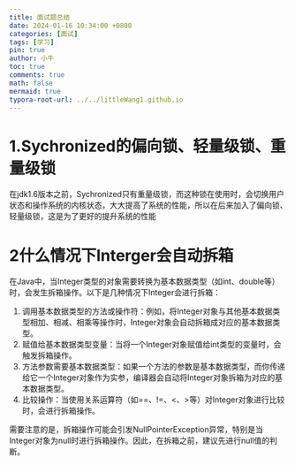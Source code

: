 ```yaml
---
title: 面试题总结
date: 2024-01-16 10:34:00 +0800
categories: [面试]
tags: [学习]
pin: true
author: 小牛
toc: true
comments: true
math: false
mermaid: true
typora-root-url: ../../littleWang1.github.io
---
```


# 1.Sychronized的偏向锁、轻量级锁、重量级锁



在jdk1.6版本之前，Sychronized只有重量级锁，而这种锁在使用时，会切换用户状态和操作系统的内核状态，大大提高了系统的性能，所以在后来加入了偏向锁、轻量级锁，这是为了更好的提升系统的性能

# 2什么情况下Interger会自动拆箱

在Java中，当Integer类型的对象需要转换为基本数据类型（如int、double等）时，会发生拆箱操作。以下是几种情况下Integer会进行拆箱：

1. 调用基本数据类型的方法或操作符：例如，将Integer对象与其他基本数据类型相加、相减、相乘等操作时，Integer对象会自动拆箱成对应的基本数据类型。
2. 赋值给基本数据类型变量：当将一个Integer对象赋值给int类型的变量时，会触发拆箱操作。
3. 方法参数需要基本数据类型：如果一个方法的参数是基本数据类型，而你传递给它一个Integer对象作为实参，编译器会自动将Integer对象拆箱为对应的基本数据类型。
4. 比较操作：当使用关系运算符（如==、!=、<、>等）对Integer对象进行比较时，会进行拆箱操作。

需要注意的是，拆箱操作可能会引发NullPointerException异常，特别是当Integer对象为null时进行拆箱操作。因此，在拆箱之前，建议先进行null值的判断。
